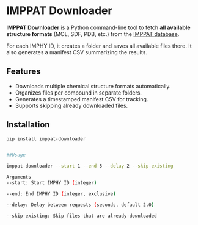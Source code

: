 # IMPPAT Downloader

**IMPPAT Downloader** is a Python command-line tool to fetch **all available structure formats** (MOL, SDF, PDB, etc.) from the [IMPPAT database](https://cb.imsc.res.in/imppat/).

For each IMPHY ID, it creates a folder and saves all available files there. It also generates a manifest CSV summarizing the results.

## Features
- Downloads multiple chemical structure formats automatically.
- Organizes files per compound in separate folders.
- Generates a timestamped manifest CSV for tracking.
- Supports skipping already downloaded files.

## Installation
```bash
pip install imppat-downloader


##Usage

imppat-downloader --start 1 --end 5 --delay 2 --skip-existing

Arguments
--start: Start IMPHY ID (integer)

--end: End IMPHY ID (integer, exclusive)

--delay: Delay between requests (seconds, default 2.0)

--skip-existing: Skip files that are already downloaded